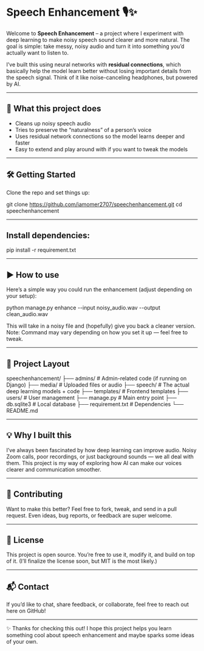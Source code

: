 # Speech Enhancement 🎙️✨

Welcome to **Speech Enhancement** – a project where I experiment with deep learning to make noisy speech sound clearer and more natural. The goal is simple: take messy, noisy audio and turn it into something you’d actually want to listen to.  

I’ve built this using neural networks with **residual connections**, which basically help the model learn better without losing important details from the speech signal. Think of it like noise-canceling headphones, but powered by AI.

---

## 🚀 What this project does

- Cleans up noisy speech audio  
- Tries to preserve the “naturalness” of a person’s voice  
- Uses residual network connections so the model learns deeper and faster  
- Easy to extend and play around with if you want to tweak the models

---

## 🛠️ Getting Started

Clone the repo and set things up:

git clone https://github.com/iamomer2707/speechenhancement.git
cd speechenhancement

---

## Install dependencies:

pip install -r requirement.txt

---

## ▶️ How to use

Here’s a simple way you could run the enhancement (adjust depending on your setup):

python manage.py enhance --input noisy_audio.wav --output clean_audio.wav

This will take in a noisy file and (hopefully) give you back a cleaner version.
Note: Command may vary depending on how you set it up — feel free to tweak.

---

## 📂 Project Layout
speechenhancement/
├── admins/          # Admin-related code (if running on Django)
├── media/           # Uploaded files or audio
├── speech/          # The actual deep learning models + code
├── templates/       # Frontend templates
├── users/           # User management
├── manage.py        # Main entry point
├── db.sqlite3       # Local database
├── requirement.txt  # Dependencies
└── README.md

---

## 💡 Why I built this

I’ve always been fascinated by how deep learning can improve audio. Noisy Zoom calls, poor recordings, or just background sounds — we all deal with them. This project is my way of exploring how AI can make our voices clearer and communication smoother.

---

## 🤝 Contributing

Want to make this better? Feel free to fork, tweak, and send in a pull request. Even ideas, bug reports, or feedback are super welcome.

---

## 📜 License

This project is open source. You’re free to use it, modify it, and build on top of it. (I’ll finalize the license soon, but MIT is the most likely.)

---

## 📬 Contact

If you’d like to chat, share feedback, or collaborate, feel free to reach out here on GitHub!

---

✨ Thanks for checking this out! I hope this project helps you learn something cool about speech enhancement and maybe sparks some ideas of your own.
